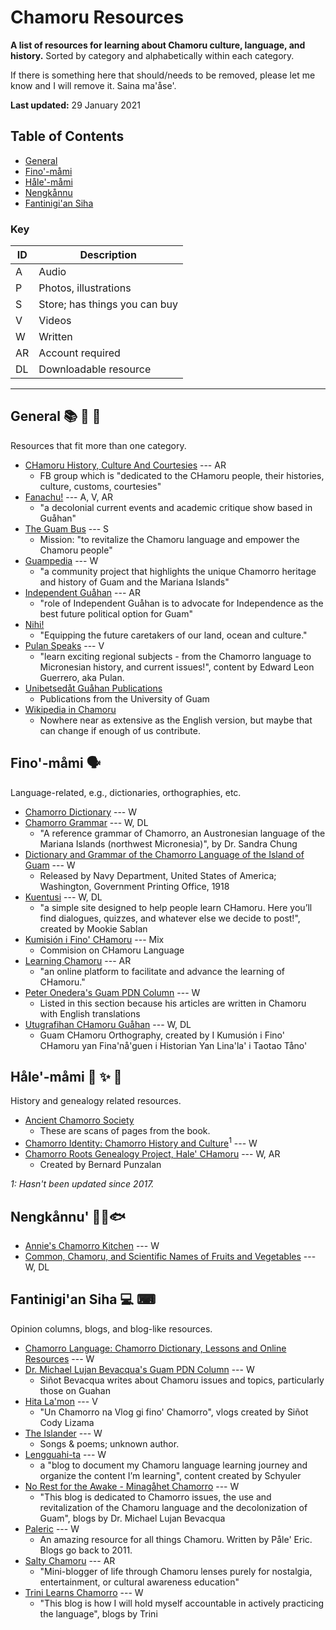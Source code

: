 # Chamoru Resources

**A list of resources for learning about Chamoru culture, language, and history.** Sorted by category and alphabetically within each category.

If there is something here that should/needs to be removed, please let me know and I will remove it. Saina ma'åse'.

**Last updated:** 29 January 2021

## Table of Contents

- [General](#general)
- [Fino'-måmi](#fino-måmi)
- [Håle'-måmi](#håle-måmi)
- [Nengkånnu](#nengkånnu)
- [Fantinigi'an Siha](#fantinigian-siha)

### Key

| ID | Description |
| --- | --- |
| A | Audio |
| P | Photos, illustrations |
| S | Store; has things you can buy |
| V | Videos |
| W | Written |
| AR | Account required |
| DL | Downloadable resource |

---

## General 📚 📖 📑

Resources that fit more than one category.

- [CHamoru History, Culture And Courtesies](https://www.facebook.com/groups/616633032124663) --- AR
  - FB group which is "dedicated to the CHamoru people, their histories, culture, customs, courtesies"
- [Fanachu!](https://www.patreon.com/fanachu/posts) --- A, V, AR
  - "a decolonial current events and academic critique show based in Guåhan"
- [The Guam Bus](https://www.theguambus.com/) --- S
  - Mission: "to revitalize the Chamoru language and empower the Chamoru people"
- [Guampedia](https://www.guampedia.com/) --- W
  - "a community project that highlights the unique Chamorro heritage and history of Guam and the Mariana Islands"
- [Independent Guåhan](https://www.facebook.com/independentgu/) --- AR
  - "role of Independent Guåhan is to advocate for Independence as the best future political option for Guam"
- [Nihi!](https://www.nihiguam.org/media)
  - "Equipping the future caretakers of our land, ocean and culture."
- [Pulan Speaks](https://www.youtube.com/channel/UCF2PEL18ghNHP_HcKMz8LBQ) --- V
  - "learn exciting regional subjects - from the Chamorro language to Micronesian history, and current issues!", content by Edward Leon Guerrero, aka Pulan.
- [Unibetsedåt Guåhan Publications](https://www.uog.edu/uogpress/publications/)
  - Publications from the University of Guam
- [Wikipedia in Chamoru](https://ch.wikipedia.org/wiki/Fanhaluman)
  - Nowhere near as extensive as the English version, but maybe that can change if enough of us contribute.

## Fino'-måmi 🗣

Language-related, e.g., dictionaries, orthographies, etc.

- [Chamorro Dictionary](http://www.chamoru.info/dictionary/) --- W
- [Chamorro Grammar](https://escholarship.org/uc/item/2sx7w4h5?) --- W, DL
  - "A reference grammar of Chamorro, an Austronesian language of the Mariana Islands (northwest Micronesia)", by Dr. Sandra Chung
- [Dictionary and Grammar of the Chamorro Language of the Island of Guam](http://chamorrobible.org/chamorro-dictionary1.htm) --- W
  - Released by Navy Department, United States of America; Washington, Government Printing Office, 1918
- [Kuentusi](https://kuentusi.com/) --- W, DL
  - "a simple site designed to help people learn CHamoru. Here you’ll find dialogues, quizzes, and whatever else we decide to post!", created by Mookie Sablan
- [Kumisión i Fino' CHamoru](https://kumisionchamoru.guam.gov/) --- Mix
  - Commision on CHamoru Language
- [Learning Chamoru](https://learningchamoru.com/) --- AR
  - "an online platform to facilitate and advance the learning of CHamoru."
- [Peter Onedera's Guam PDN Column](https://www.guampdn.com/search/?q=onedera) --- W
  - Listed in this section because his articles are written in Chamoru with English translations
- [Utugrafihan CHamoru Guåhan](https://kumisionchamoru.guam.gov/sites/default/files/utugrafihan_chamoru_guahan.pdf) --- W, DL
  - Guam CHamoru Orthography, created by I Kumusión i Fino' CHamoru yan Fina'nå'guen i Historian Yan Lina'la' i Taotao Tåno'

## Håle'-måmi 🌊 ✨ 🧬

History and genealogy related resources.

- [Ancient Chamorro Society](https://ancientchamorrosociety.weebly.com/)
  - These are scans of pages from the book.
- [Chamorro Identity: Chamorro History and Culture](https://chamorrohistory.blogspot.com/)<sup>1</sup> --- W
- [Chamorro Roots Genealogy Project, Hale' CHamoru](https://www.chamorroroots.com/v7/) --- W, AR
  - Created by Bernard Punzalan

*1: Hasn't been updated since 2017.*

## Nengkånnu' 🍚🥥🐟

- [Annie's Chamorro Kitchen](https://www.annieschamorrokitchen.com/chamorro-dishes/) --- W
- [Common, Chamoru, and Scientific Names of Fruits and Vegetables](https://cnas-re.uog.edu/wp-content/uploads/2016/03/chamoru_science_names_3_21_16.pdf) --- W, DL

## Fantinigi'an Siha 💻 ⌨

Opinion columns, blogs, and blog-like resources.

- [Chamorro Language: Chamorro Dictionary, Lessons and Online Resources](http://www.chamoru.info/) --- W
- [Dr. Michael Lujan Bevacqua's Guam PDN Column](https://www.guampdn.com/search/?q=Bevacqua) --- W
  - Siñot Bevacqua writes about Chamoru issues and topics, particularly those on Guahan
- [Hita La'mon](https://www.youtube.com/channel/UC4Hab84fuJ6hwQFxTOKqItw) --- V
  - "Un Chamorro na Vlog gi fino' Chamorro", vlogs created by Siñot Cody Lizama
- [The Islander](https://chotdecamilo.blogspot.com/) --- W
  - Songs & poems; unknown author.
- [Lengguahi-ta](https://lengguahita.wordpress.com/) --- W
  - a "blog to document my Chamoru language learning journey and organize the content I’m learning", content created by Schyuler
- [No Rest for the Awake - Minagåhet Chamorro](https://minagahet.blogspot.com/) --- W
  - "This blog is dedicated to Chamorro issues, the use and revitalization of the Chamoru language and the decolonization of Guam", blogs by Dr. Michael Lujan Bevacqua
- [Paleric](https://paleric.blogspot.com/) --- W
  - An amazing resource for all things Chamoru. Written by Påle' Eric. Blogs go back to 2011.
- [Salty Chamoru](https://www.instagram.com/thesaltychamoru/) --- AR
  - "Mini-blogger of life through Chamoru lenses purely for nostalgia, entertainment, or cultural awareness education"
- [Trini Learns Chamorro](https://trinilearnschamorro.blogspot.com/) --- W
  - "This blog is how I will hold myself accountable in actively practicing the language", blogs by Trini
